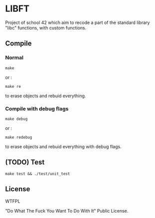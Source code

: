 # LIBFT

Project of school 42 which aim to recode a part of the standard library "libc"
functions, with custom functions.

## Compile

### Normal

	make

or :

	make re

to erase objects and rebuid everything.

### Compile with debug flags

	make debug

or :

	make redebug

to erase objects and rebuid everything with debug flags.

## (TODO) Test

	make test && ./test/unit_test

## License

WTFPL

"Do What The Fuck You Want To Do With It" Public License.
